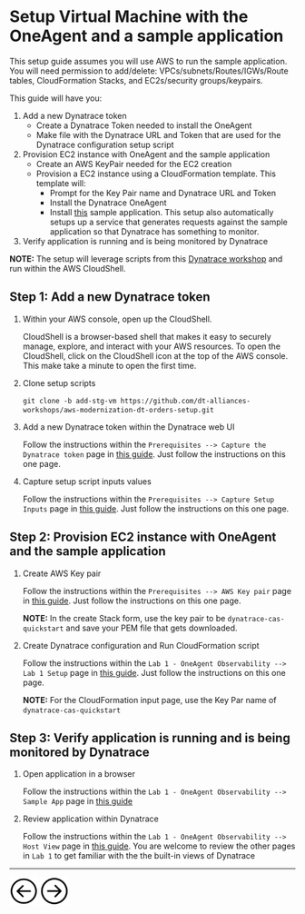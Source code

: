 # Setup Virtual Machine with the OneAgent and a sample application

This setup guide assumes you will use AWS to run the sample application. You will need permission to add/delete: VPCs/subnets/Routes/IGWs/Route tables, CloudFormation Stacks, and EC2s/security groups/keypairs.

This guide will have you:
1. Add a new Dynatrace token
    * Create a Dynatrace Token needed to install the OneAgent 
    * Make file with the Dynatrace URL and Token that are used for the Dynatrace configuration setup script
1. Provision EC2 instance with OneAgent and the sample application
    * Create an AWS KeyPair needed for the EC2 creation
    * Provision a EC2 instance using a CloudFormation template. This template will:
        * Prompt for the Key Pair name and Dynatrace URL and Token
        * Install the Dynatrace OneAgent
        * Install [this](https://github.com/dt-orders/overview) sample application.  This setup also automatically setups up a service that generates requests against the sample application so that Dynatrace has something to monitor.
1. Verify application is running and is being monitored by Dynatrace

**NOTE:** The setup will leverage scripts from this [Dynatrace workshop](https://aws-modernize-workshop-stg.alliances.dynatracelabs.com/) and run within the AWS CloudShell.

## Step 1: Add a new Dynatrace token

1. Within your AWS console, open up the CloudShell. 

    CloudShell is a browser-based shell that makes it easy to securely manage, explore, and interact with your AWS resources. To open the CloudShell, click on the CloudShell icon at the top of the AWS console. This make take a minute to open the first time.

1. Clone setup scripts

    ```
    git clone -b add-stg-vm https://github.com/dt-alliances-workshops/aws-modernization-dt-orders-setup.git
    ```

1. Add a new Dynatrace token within the Dynatrace web UI

    Follow the instructions within the `Prerequisites --> Capture the Dynatrace token` page in [this guide](https://aws-modernize-workshop-stg.alliances.dynatracelabs.com/).  Just follow the instructions on this one page.

1. Capture setup script inputs values

    Follow the instructions within the `Prerequisites --> Capture Setup Inputs` page in [this guide](https://aws-modernize-workshop-stg.alliances.dynatracelabs.com/).  Just follow the instructions on this one page.

## Step 2: Provision EC2 instance with OneAgent and the sample application

1. Create AWS Key pair

    Follow the instructions within the `Prerequisites --> AWS Key pair` page in [this guide](https://aws-modernize-workshop-stg.alliances.dynatracelabs.com/).  Just follow the instructions on this one page.

    **NOTE:** In the create Stack form, use the key pair to be `dynatrace-cas-quickstart` and save your PEM file that gets downloaded.

1. Create Dynatrace configuration and Run CloudFormation script

    Follow the instructions within the `Lab 1 - OneAgent Observability --> Lab 1 Setup` page in [this guide](https://aws-modernize-workshop-stg.alliances.dynatracelabs.com/).  Just follow the instructions on this one page.

    **NOTE:** For the CloudFormation input page, use the Key Par name of `dynatrace-cas-quickstart`

## Step 3: Verify application is running and is being monitored by Dynatrace

1. Open application in a browser

    Follow the instructions within the `Lab 1 - OneAgent Observability --> Sample App` page in [this guide](https://aws-modernize-workshop-stg.alliances.dynatracelabs.com/)

1. Review application within Dynatrace

    Follow the instructions within the `Lab 1 - OneAgent Observability --> Host View` page in [this guide](https://aws-modernize-workshop-stg.alliances.dynatracelabs.com/).  You are welcome to review the other pages in `Lab 1` to get familiar with the the built-in views of Dynatrace 

<hr>

[<img src="images/prev.png" width="50px" height="50"/>](README.md) [<img src="images/next.png" width="50px" height="50"/>](ONBOARD.md)

